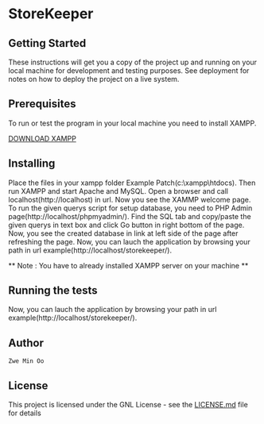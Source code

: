 # StoreKeeper

## Getting Started

These instructions will get you a copy of the project up and running on your local machine for development and testing purposes. See deployment for notes on how to deploy the project on a live system.

## Prerequisites

To run or test the program in your local machine you need to install XAMPP.

[DOWNLOAD XAMPP](https://www.apachefriends.org/download.html)

## Installing

Place the files in your xampp folder Example Patch(c:\xampp\htdocs\). Then run XAMPP and start Apache and MySQL.
Open a browser and call localhost(http://localhost) in url. Now you see the XAMMP welcome page. To run the given querys script for setup database, you need to PHP Admin page(http://localhost/phpmyadmin/). Find the SQL tab and copy/paste the given querys in text box and click Go button in right bottom of the page. Now, you see the created database in link at left side of the page after refreshing the page. Now, you can lauch the application by browsing your path in url example(http://localhost/storekeeper/).


** Note : You have to already installed XAMPP server on your machine **

## Running the tests

Now, you can lauch the application by browsing your path in url example(http://localhost/storekeeper/).

## Author

    Zwe Min Oo 

## License

This project is licensed under the GNL License - see the [LICENSE.md](LICENSE) file for details
